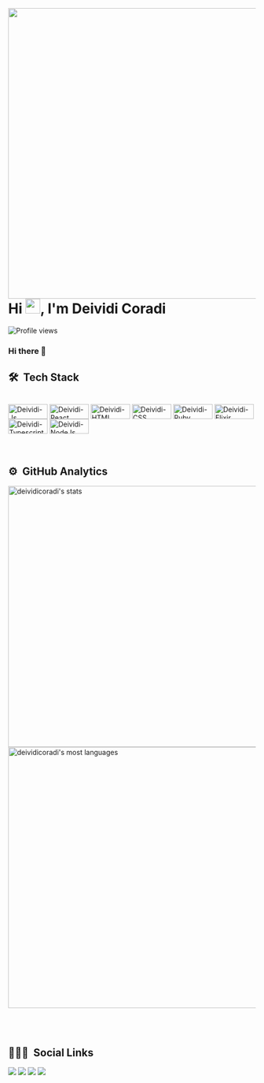 <img align="right" height="590em" src="https://raw.githubusercontent.com/gist/deividicoradi/907813cd956e7b11e276ae1bbaf1f4d2/raw/f962cb9fe02d46068e0e52627f1eff65684b251c/githubcard.svg"/>
<h1 align="left">Hi <img src="https://raw.githubusercontent.com/kaueMarques/kaueMarques/master/hi.gif" width="30px">, I'm Deividi Coradi</h1>
<p align="left"> <img src="https://komarev.com/ghpvc/?username=deividicoradi&color=yellow" alt="Profile views" /> </p>

### Hi there 👋

<!--
**deividicoradi/deividicoradi** is a ✨ _special_ ✨ repository because its `README.md` (this file) appears on your GitHub profile.

Here are some ideas to get you started:

- 🔭 I’m currently working on ...
- 🌱 I’m currently learning ...
- 👯 I’m looking to collaborate on ...
- 🤔 I’m looking for help with ...
- 💬 Ask me about ...
- 📫 How to reach me: ...
- 😄 Pronouns: ...
- ⚡ Fun fact: ...
-->

## 🛠 &nbsp;Tech Stack

<div style="display: inline_block"><br>
  <img align="center" alt="Deividi-Js" height="30" width="80" src="https://img.shields.io/badge/JavaScript-F7DF1E?style=for-the-badge&logo=javascript&logoColor=black">
 <img align="center" alt="Deividi-React" height="30" width="80" src="https://img.shields.io/badge/React-20232A?style=for-the-badge&logo=react&logoColor=61DAFB">
  <img align="center" alt="Deividi-HTML" height="30" width="80" src="https://img.shields.io/badge/HTML5-E34F26?style=for-the-badge&logo=html5&logoColor=white">
  <img align="center" alt="Deividi-CSS" height="30" width="80" src="https://img.shields.io/badge/CSS-239120?&style=for-the-badge&logo=css3&logoColor=white">
   <img align="center" alt="Deividi-Ruby" height="30" width="80" src="https://img.shields.io/badge/Ruby-CC342D?style=for-the-badge&logo=ruby&logoColor=white">
  <img align="center" alt="Deividi-Elixir" height="30" width="80" src="https://img.shields.io/badge/Elixir-4B275F?style=for-the-badge&logo=elixir&logoColor=white">
  <img align="center" alt="Deividi-Typescript" height="30" width="80" src="https://img.shields.io/badge/TypeScript-007ACC?style=for-the-badge&logo=typescript&logoColor=white">
  <img align="center" alt="Deividi-NodeJs" height="30" width="80" src="https://img.shields.io/badge/Node.js-43853D?style=for-the-badge&logo=node.js&logoColor=white">
</div>
<br><br> 

## ⚙️ &nbsp;GitHub Analytics

<p align="left">
<img width="530em" src="https://github-readme-stats.vercel.app/api?username=deividicoradi&show_icons=true&theme=vision-aura" alt="deividicoradi's stats"/>
<img width="530em" src="https://github-readme-stats.vercel.app/api/top-langs/?username=deividicoradi&layout=compact&theme=vision-aura" alt="deividicoradi's most languages"/>
</p>

<br><br>         

## 👨🏽‍🦲 &nbsp;Social Links

<divi>
  <a href="https://instagram.com/deividicoradi" target="_blank"><img src="https://img.shields.io/badge/-Instagram-%23E4405F?style=for-the-badge&logo=instagram&logoColor=white" target="_blank"></a>
 <a href="https://discord.com/channels/789888698673922078/860776558154219530" target="_blank"><img src="https://img.shields.io/badge/Discord-7289DA?style=for-the-badge&logo=discord&logoColor=white" target="_blank"></a> 
  <a href = "mailto:deividi.coradii@gmail.com"><img src="https://img.shields.io/badge/-Gmail-%23333?style=for-the-badge&logo=gmail&logoColor=white" target="_blank"></a>
  <a href="https://www.linkedin.com/in/deividi-coradi-92757b1a3" target="_blank"><img src="https://img.shields.io/badge/-LinkedIn-%230077B5?style=for-the-badge&logo=linkedin&logoColor=white" target="_blank"></a> 
  
</div>
